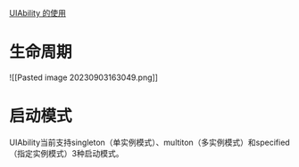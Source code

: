 [UIAbility 的使用](https://developer.huawei.com/consumer/cn/training/course/slightMooc/C101667310940295021?ha_linker=eyJ0cyI6MTY5MzcyNDYyNzAxNiwiaWQiOiJhYzcwNjYxOTljMDBkYjUwOTZlYWEwOWFjMTM4M2IxOCJ9)

# 生命周期

![[Pasted image 20230903163049.png]]

# 启动模式

UIAbility当前支持singleton（单实例模式）、multiton（多实例模式）和specified（指定实例模式）3种启动模式。